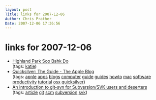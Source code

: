 ```yaml
---
layout: post
Title: links for 2007-12-06  
Author: Chris Prather
Date: 2007-12-06 17:36:56
---
```


# links for 2007-12-06
<ul class="delicious">
	<li>
		<div class="delicious-link"><a href="http://home.comcast.net/~mark558/#">Highland Park Soo Bahk Do</a></div>
		<div class="delicious-tags">(tags: <a href="http://del.icio.us/perigrin/katie">katie</a>)</div>
	</li>
	<li>
		<div class="delicious-link"><a href="http://theappleblog.com/quicksilver-the-guide/">Quicksilver: The Guide - The Apple Blog</a></div>
		<div class="delicious-tags">(tags: <a href="http://del.icio.us/perigrin/apple">apple</a> <a href="http://del.icio.us/perigrin/apps">apps</a> <a href="http://del.icio.us/perigrin/blogs">blogs</a> <a href="http://del.icio.us/perigrin/computer">computer</a> <a href="http://del.icio.us/perigrin/guide">guide</a> <a href="http://del.icio.us/perigrin/guides">guides</a> <a href="http://del.icio.us/perigrin/howto">howto</a> <a href="http://del.icio.us/perigrin/mac">mac</a> <a href="http://del.icio.us/perigrin/software">software</a> <a href="http://del.icio.us/perigrin/productivity">productivity</a> <a href="http://del.icio.us/perigrin/tutorial">tutorial</a> <a href="http://del.icio.us/perigrin/osx">osx</a> <a href="http://del.icio.us/perigrin/quicksilver">quicksilver</a>)</div>
	</li>
	<li>
		<div class="delicious-link"><a href="http://utsl.gen.nz/talks/git-svn/intro.html#getting">An introduction to git-svn for Subversion/SVK users and deserters</a></div>
		<div class="delicious-tags">(tags: <a href="http://del.icio.us/perigrin/article">article</a> <a href="http://del.icio.us/perigrin/git">git</a> <a href="http://del.icio.us/perigrin/scm">scm</a> <a href="http://del.icio.us/perigrin/subversion">subversion</a> <a href="http://del.icio.us/perigrin/svk">svk</a>)</div>
	</li>
</ul>

